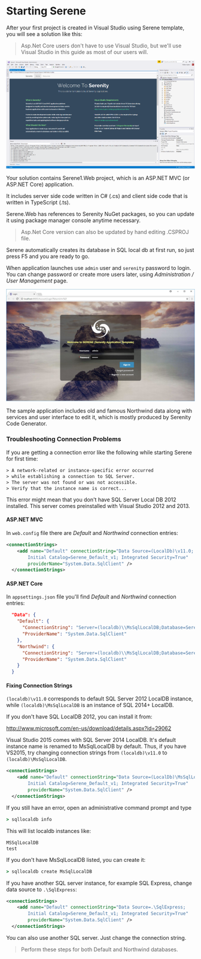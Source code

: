 # Starting Serene

After your first project is created in Visual Studio using Serene template, you will see a solution like this:

> Asp.Net Core users don't have to use Visual Studio, but we'll use Visual Studio in this guide as most of our users will.

![Initial Solution Content](img/serenemvc.png)

Your solution contains Serene1.Web project, which is an ASP.NET MVC (or ASP.NET Core) application. 

It includes server side code written in C# (.cs) and client side code that is written in TypeScript (.ts).

Serene.Web has references to Serenity NuGet packages, so you can update it using package manager console anytime necessary.

> Asp.Net Core version can also be updated by hand editing .CSPROJ file.

Serene automatically creates its database in SQL local db at first run, so just press F5 and you are ready to go.

When application launches use `admin` user and `serenity` password to login. You can change password or create more users later, using *Administration / User Management* page.

![Login Screen](img/serenelogin.jpg)

The sample application includes old and famous Northwind data along with services and user interface to edit it, which is mostly produced by Serenity Code Generator.

### Troubleshooting Connection Problems

If you are getting a connection error like the following while starting Serene for first time:

```
> A network-related or instance-specific error occurred 
> while establishing a connection to SQL Server. 
> The server was not found or was not accessible. 
> Verify that the instance name is correct...
```

This error might mean that you don't have SQL Server Local DB 2012 installed. This server comes preinstalled with Visual Studio 2012 and 2013. 

#### ASP.NET MVC 

In `web.config` file there are *Default* and *Northwind* connection entries:

```xml
<connectionStrings>
    <add name="Default" connectionString="Data Source=(LocalDb)\v11.0; 
        Initial Catalog=Serene_Default_v1; Integrated Security=True" 
        providerName="System.Data.SqlClient" />
  </connectionStrings>
```

#### ASP.NET Core

In `appsettings.json` file you'll find *Default* and *Northwind* connection entries:

```json
  "Data": {
    "Default": {
      "ConnectionString": "Server=(localdb)\\MsSqlLocalDB;Database=Serene2_Default_v1;Integrated Security=true",
      "ProviderName": "System.Data.SqlClient"
    },
    "Northwind": {
      "ConnectionString": "Server=(localdb)\\MsSqlLocalDB;Database=Serene2_Northwind_v1;Integrated Security=true",
      "ProviderName": "System.Data.SqlClient"
    }
  }
```

#### Fixing Connection Strings

`(localdb)\v11.0` corresponds to default SQL Server 2012 LocalDB instance, while `(localdb)\MsSqlLocalDB` is an instance of SQL 2014+ LocalDB.

If you don't have SQL LocalDB 2012, you can install it from:

http://www.microsoft.com/en-us/download/details.aspx?id=29062

Visual Studio 2015 comes with SQL Server 2014 LocalDB. It's default instance name is renamed to MsSqlLocalDB by default. Thus, if you have VS2015, try changing connection strings from `(localdb)\v11.0` to `(localdb)\MsSqlLocalDB`.

```xml
<connectionStrings>
    <add name="Default" connectionString="Data Source=(LocalDb)\MsSqlLocalDB; 
        Initial Catalog=Serene_Default_v1; Integrated Security=True" 
        providerName="System.Data.SqlClient" />
  </connectionStrings>
```

If you still have an error, open an administrative command prompt and type

```bat
> sqllocaldb info
```

This will list localdb instances like:

```
MSSqlLocalDB
test
```

If you don't have MsSqlLocalDB listed, you can create it:

```bat
> sqllocaldb create MsSqlLocalDB
```


If you have another SQL server instance, for example SQL Express, change data source to `.\SqlExpress`:


```xml
<connectionStrings>
    <add name="Default" connectionString="Data Source=.\SqlExpress; 
        Initial Catalog=Serene_Default_v1; Integrated Security=True" 
        providerName="System.Data.SqlClient" />
  </connectionStrings>
```


You can also use another SQL server. Just change the connection string.

> Perform these steps for both Default and Northwind databases.
